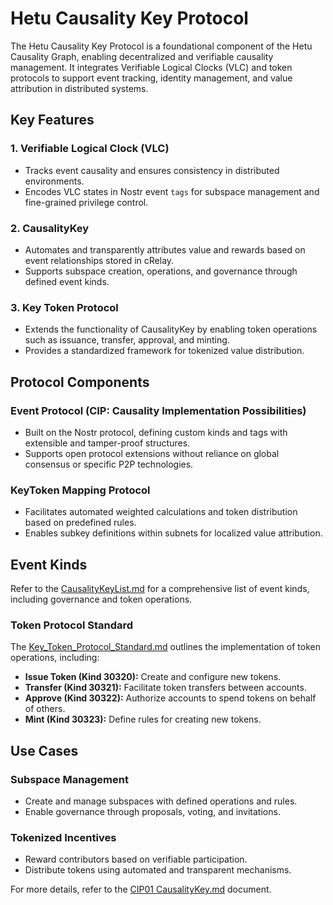 # Hetu Causality Key Protocol

The Hetu Causality Key Protocol is a foundational component of the Hetu Causality Graph, enabling decentralized and verifiable causality management. It integrates Verifiable Logical Clocks (VLC) and token protocols to support event tracking, identity management, and value attribution in distributed systems.

## Key Features

### 1. Verifiable Logical Clock (VLC)
- Tracks event causality and ensures consistency in distributed environments.
- Encodes VLC states in Nostr event `tags` for subspace management and fine-grained privilege control.

### 2. CausalityKey
- Automates and transparently attributes value and rewards based on event relationships stored in cRelay.
- Supports subspace creation, operations, and governance through defined event kinds.

### 3. Key Token Protocol
- Extends the functionality of CausalityKey by enabling token operations such as issuance, transfer, approval, and minting.
- Provides a standardized framework for tokenized value distribution.

## Protocol Components

### Event Protocol (CIP: Causality Implementation Possibilities)
- Built on the Nostr protocol, defining custom kinds and tags with extensible and tamper-proof structures.
- Supports open protocol extensions without reliance on global consensus or specific P2P technologies.

### KeyToken Mapping Protocol
- Facilitates automated weighted calculations and token distribution based on predefined rules.
- Enables subkey definitions within subnets for localized value attribution.

## Event Kinds

Refer to the [CausalityKeyList.md](./CausalityKeyList.md) for a comprehensive list of event kinds, including governance and token operations.

### Token Protocol Standard

The [Key_Token_Protocol_Standard.md](./Key_Token_Protocol_Standard.md) outlines the implementation of token operations, including:
- **Issue Token (Kind 30320):** Create and configure new tokens.
- **Transfer (Kind 30321):** Facilitate token transfers between accounts.
- **Approve (Kind 30322):** Authorize accounts to spend tokens on behalf of others.
- **Mint (Kind 30323):** Define rules for creating new tokens.

## Use Cases

### Subspace Management
- Create and manage subspaces with defined operations and rules.
- Enable governance through proposals, voting, and invitations.

### Tokenized Incentives
- Reward contributors based on verifiable participation.
- Distribute tokens using automated and transparent mechanisms.

For more details, refer to the [CIP01 CausalityKey.md](./CausalityKey.md) document.
